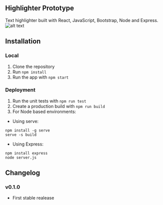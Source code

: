 ## Highlighter Prototype

Text highlighter built with React, JavaScript, Bootstrap, Node and Express.
![alt text](https://i.imgur.com/Qb0JZZq.png)

## Installation

### Local

1. Clone the repository
2. Run `npm install`
3. Run the app with `npm start`

### Deployment

1. Run the unit tests with `npm run test`
2. Create a production build with `npm run build`
3. For Node based environments:

- Using serve:

```
npm install -g serve
serve -s build
```

- Using Express:

```
npm install express
node server.js
```

## Changelog

### v0.1.0

* First stable realease